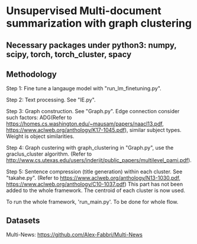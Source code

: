 # Unsupervised Multi-document summarization with graph clustering

## Necessary packages under python3: numpy, scipy, torch, torch_cluster, spacy

## Methodology
Step 1: Fine tune a langauge model with "run_lm_finetuning.py".

Step 2: Text processing. See "IE.py".

Step 3: Graph construction. See "Graph.py".  Edge connection consider such factors: ADG(Refer to https://homes.cs.washington.edu/~mausam/papers/naacl13.pdf, https://www.aclweb.org/anthology/K17-1045.pdf), similar subject types. Weight is object similarities.

Step 4: Graph custering with graph_clustering in "Graph.py", use the graclus_cluster algorithm.  (Refer to http://www.cs.utexas.edu/users/inderjit/public_papers/multilevel_pami.pdf).

Step 5: Sentence compression (title generation) within each cluster. See "takahe.py". (Refer to https://www.aclweb.org/anthology/N13-1030.pdf, https://www.aclweb.org/anthology/C10-1037.pdf) This part has not been added to the whole framework. The centroid of each cluster is now used.


To run the whole framework, 'run_main.py'. To be done for whole flow.
## Datasets

Multi-News: https://github.com/Alex-Fabbri/Multi-News
